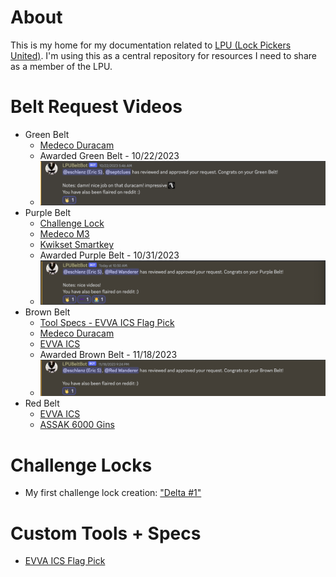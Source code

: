 # About
This is my home for my documentation related to [LPU (Lock Pickers United)](https://www.reddit.com/r/lockpicking/). I'm using this as a central repository for resources I need to share as a member of the LPU.

# Belt Request Videos
* Green Belt
  * [Medeco Duracam](https://www.youtube.com/watch?v=23MHaHG4b7k)
  * Awarded Green Belt - 10/22/2023
  * ![Green Belt Approved](green_belt_approval.png)
* Purple Belt
  * [Challenge Lock](https://github.com/eschlenz/Lock-Picking-Public/tree/main/LPU/DELTA_1)
  * [Medeco M3](https://www.youtube.com/watch?v=1w8HsfxLv5I)
  * [Kwikset Smartkey](https://youtu.be/kC1vp0_bt5g?si=q81mX55eXcMq27L8)
  * Awarded Purple Belt - 10/31/2023
  * ![Purple Belt Approved](purple_belt_approval.png)
* Brown Belt
  * [Tool Specs - EVVA ICS Flag Pick](https://github.com/eschlenz/Lock-Picking-Public/tree/main/LPU/Tools/EVVA%20ICS%20Flag%20Pick)
  * [Medeco Duracam](https://www.youtube.com/watch?v=23MHaHG4b7k)
  * [EVVA ICS](https://www.youtube.com/watch?v=zhpDa8Lffy0)
  * Awarded Brown Belt - 11/18/2023
  * ![Brown Belt Approved](brown_belt_approval.png)
* Red Belt
  * [EVVA ICS](https://www.youtube.com/watch?v=zhpDa8Lffy0)
  * [ASSAK 6000 Gins](https://youtu.be/P8FWjfhuVRg)

# Challenge Locks
* My first challenge lock creation: ["Delta #1"](DELTA_1)

# Custom Tools + Specs
* [EVVA ICS Flag Pick](https://github.com/eschlenz/Lock-Picking-Public/tree/main/LPU/Tools/EVVA%20ICS%20Flag%20Pick)
